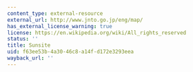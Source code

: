 ```yaml
---
content_type: external-resource
external_url: http://www.jnto.go.jp/eng/map/
has_external_license_warning: true
license: https://en.wikipedia.org/wiki/All_rights_reserved
status: ''
title: Sunsite
uid: f63ee53b-4a30-46c8-a14f-d172e3293eea
wayback_url: ''
---
```

